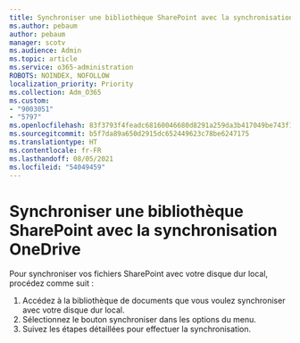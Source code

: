 ```yaml
---
title: Synchroniser une bibliothèque SharePoint avec la synchronisation OneDrive
ms.author: pebaum
author: pebaum
manager: scotv
ms.audience: Admin
ms.topic: article
ms.service: o365-administration
ROBOTS: NOINDEX, NOFOLLOW
localization_priority: Priority
ms.collection: Adm_O365
ms.custom:
- "9003051"
- "5797"
ms.openlocfilehash: 83f3793f4feadc68160046680d8291a259da3b417049be743f14a0f0784f4246
ms.sourcegitcommit: b5f7da89a650d2915dc652449623c78be6247175
ms.translationtype: HT
ms.contentlocale: fr-FR
ms.lasthandoff: 08/05/2021
ms.locfileid: "54049459"
---
```

# <a name="sync-a-sharepoint-library-with-onedrive-sync"></a>Synchroniser une bibliothèque SharePoint avec la synchronisation OneDrive

Pour synchroniser vos fichiers SharePoint avec votre disque dur local, procédez comme suit :

1. Accédez à la bibliothèque de documents que vous voulez synchroniser avec votre disque dur local.
2. Sélectionnez le bouton synchroniser dans les options du menu.
3. Suivez les étapes détaillées pour effectuer la synchronisation.